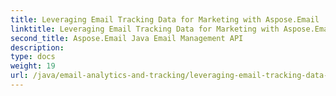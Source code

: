 ```yaml
---
title: Leveraging Email Tracking Data for Marketing with Aspose.Email
linktitle: Leveraging Email Tracking Data for Marketing with Aspose.Email
second_title: Aspose.Email Java Email Management API
description: 
type: docs
weight: 19
url: /java/email-analytics-and-tracking/leveraging-email-tracking-data-for-marketing/
---
```

